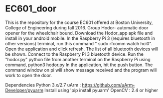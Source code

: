 # EC601_door
This is the repository for the course EC601 offered at Boston University, College of Engineering during fall 2016. Group Hodor- automatic door opener for the wheelchair bound.
Download the Hodor_app apk file and install in your android mobile.
In the Raspberry Pi 3 (requires bluetooth in other versions) terminal, run this command " sudo rfcomm watch hci0".
Open the application and click refresh. The list of all bluetooth devices will be shown. Connect to the Raspberry Pi 3 bluetooth device.
Run the "hodor.py" python  file from another terminal on the Raspberry Pi using command, 
    python3 hodor.py
In the application, hit the push button. The command window on pi will show message received and the program will work to open the door.

Dependencies
Python 3.x/2.7
uArm : https://github.com/uArm-Developer/pyuarm Install using 'pip install pyuarm'
OpenCV : 2.4 or higher
